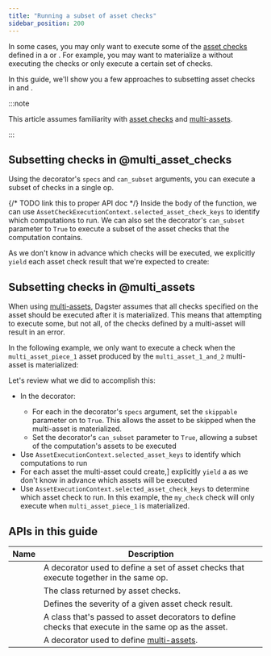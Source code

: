 ```yaml
---
title: "Running a subset of asset checks"
sidebar_position: 200
---
```


In some cases, you may only want to execute some of the [asset checks](/guides/test/asset-checks) defined in a <PyObject section="assets" module="dagster" object="multi_asset" decorator /> or <PyObject section="asset-checks" module="dagster" object="multi_asset_check" decorator />. For example, you may want to materialize a <PyObject section="assets" module="dagster" object="multi_asset" decorator /> without executing the checks or only execute a certain set of checks.

In this guide, we'll show you a few approaches to subsetting asset checks in <PyObject section="asset-checks" module="dagster" object="multi_asset_check" decorator pluralize /> and <PyObject section="assets" module="dagster" object="multi_asset" decorator pluralize />.

:::note

This article assumes familiarity with [asset checks](/guides/test/asset-checks) and [multi-assets](/guides/build/assets/defining-assets#multi-asset).

:::

## Subsetting checks in @multi_asset_checks

Using the <PyObject section="asset-checks" module="dagster" object="multi_asset_check" decorator /> decorator's `specs` and `can_subset` arguments, you can execute a subset of checks in a single op.

{/* TODO link this to proper API doc */}
Inside the body of the function, we can use `AssetCheckExecutionContext.selected_asset_check_keys` to identify which computations to run. We can also set the decorator's `can_subset` parameter to `True` to execute a subset of the asset checks that the computation contains.

As we don't know in advance which checks will be executed, we explicitly `yield` each asset check result that we're expected to create:

<CodeExample path="docs_snippets/docs_snippets/concepts/assets/asset_checks/subset_multi_asset_check.py" />

## Subsetting checks in @multi_assets

When using [multi-assets](/guides/build/assets/defining-assets#multi-asset), Dagster assumes that all checks specified on the asset should be executed after it is materialized. This means that attempting to execute some, but not all, of the checks defined by a multi-asset will result in an error.

In the following example, we only want to execute a check when the `multi_asset_piece_1` asset produced by the `multi_asset_1_and_2` multi-asset is materialized:

<CodeExample path="docs_snippets/docs_snippets/concepts/assets/asset_checks/subset_check_multi_asset.py" />

Let's review what we did to accomplish this:

- In the <PyObject section="assets" module="dagster" object="multi_asset" decorator /> decorator:
  - For each <PyObject section="assets" module="dagster" object="AssetSpec" /> in the decorator's `specs` argument, set the `skippable` parameter on <PyObject section="assets" module="dagster" object="AssetSpec" /> to `True`. This allows the asset to be skipped when the multi-asset is materialized.
  - Set the decorator's `can_subset` parameter to `True`, allowing a subset of the computation's assets to be executed
- Use `AssetExecutionContext.selected_asset_keys` to identify which computations to run
- For each asset the multi-asset could create,] explicitly `yield` a <PyObject section="assets" module="dagster" object="MaterializeResult" /> as we don't know in advance which assets will be executed
- Use `AssetExecutionContext.selected_asset_check_keys` to determine which asset check to run. In this example, the `my_check` check will only execute when `multi_asset_piece_1` is materialized.

## APIs in this guide

| Name                                              | Description                                                                                                                           |
| ------------------------------------------------- | ------------------------------------------------------------------------------------------------------------------------------------- |
| <PyObject section="asset-checks" module="dagster" object="multi_asset_check" decorator /> | A decorator used to define a set of asset checks that execute together in the same op.               |
| <PyObject section="asset-checks" module="dagster" object="AssetCheckResult" />            | The class returned by asset checks.                                                                                                   |
| <PyObject section="asset-checks" module="dagster" object="AssetCheckSeverity" />          | Defines the severity of a given asset check result.                                                                                   |
| <PyObject section="asset-checks" module="dagster" object="AssetCheckSpec" />              | A class that's passed to asset decorators to define checks that execute in the same op as the asset. |
| <PyObject section="assets" module="dagster" object="multi_asset" decorator />       | A decorator used to define [multi-assets](/guides/build/assets/defining-assets#multi-asset).                                                             |

